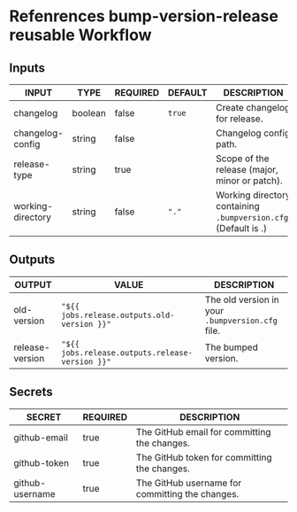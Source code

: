 # Refenrences bump-version-release reusable Workflow

## Inputs

<!-- AUTO-DOC-INPUT:START - Do not remove or modify this section -->

| INPUT             | TYPE    | REQUIRED | DEFAULT | DESCRIPTION                                                     |
| ----------------- | ------- | -------- | ------- | --------------------------------------------------------------- |
| changelog         | boolean | false    | `true`  | Create changelog for release.                                   |
| changelog-config  | string  | false    |         | Changelog config path.                                          |
| release-type      | string  | true     |         | Scope of the release (major, minor or patch).                   |
| working-directory | string  | false    | `"."`   | Working directory containing `.bumpversion.cfg`. (Default is .) |

<!-- AUTO-DOC-INPUT:END -->

## Outputs

<!-- AUTO-DOC-OUTPUT:START - Do not remove or modify this section -->

| OUTPUT          | VALUE                                           | DESCRIPTION                                      |
| --------------- | ----------------------------------------------- | ------------------------------------------------ |
| old-version     | `"${{ jobs.release.outputs.old-version }}"`     | The old version in your `.bumpversion.cfg` file. |
| release-version | `"${{ jobs.release.outputs.release-version }}"` | The bumped version.                              |

<!-- AUTO-DOC-OUTPUT:END -->

## Secrets

<!-- AUTO-DOC-SECRETS:START - Do not remove or modify this section -->

| SECRET          | REQUIRED | DESCRIPTION                                     |
| --------------- | -------- | ----------------------------------------------- |
| github-email    | true     | The GitHub email for committing the changes.    |
| github-token    | true     | The GitHub token for committing the changes.    |
| github-username | true     | The GitHub username for committing the changes. |

<!-- AUTO-DOC-SECRETS:END -->
